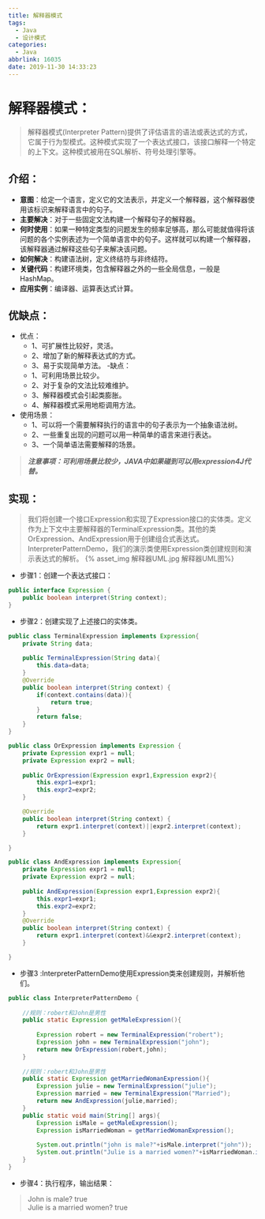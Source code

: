 ```yaml
---
title: 解释器模式
tags:
  - Java
  - 设计模式
categories:
  - Java
abbrlink: 16035
date: 2019-11-30 14:33:23
---
```

# 解释器模式：
> 解释器模式(Interpreter Pattern)提供了评估语言的语法或表达式的方式，它属于行为型模式。这种模式实现了一个表达式接口，该接口解释一个特定的上下文。这种模式被用在SQL解析、符号处理引擎等。
## 介绍：
- **意图**：给定一个语言，定义它的文法表示，并定义一个解释器，这个解释器使用该标识来解释语言中的句子。
- **主要解决**：对于一些固定文法构建一个解释句子的解释器。
- **何时使用**：如果一种特定类型的问题发生的频率足够高，那么可能就值得将该问题的各个实例表述为一个简单语言中的句子。这样就可以构建一个解释器，该解释器通过解释这些句子来解决该问题。
- **如何解决**：构建语法树，定义终结符与非终结符。
- **关键代码**：构建环境类，包含解释器之外的一些全局信息，一般是HashMap。
- **应用实例**：编译器、运算表达式计算。
## 优缺点：
- 优点：
    - 1、可扩展性比较好，灵活。
    - 2、增加了新的解释表达式的方式。
    - 3、易于实现简单方法。
-缺点：
    - 1、可利用场景比较少。
    - 2、对于复杂的文法比较难维护。
    - 3、解释器模式会引起类膨胀。
    - 4、解释器模式采用地柜调用方法。
- 使用场景：
    - 1、可以将一个需要解释执行的语言中的句子表示为一个抽象语法树。
    - 2、一些重复出现的问题可以用一种简单的语言来进行表达。
    - 3、一个简单语法需要解释的场景。
> ***注意事项：可利用场景比较少，JAVA中如果碰到可以用expression4J代替。***

## 实现：
> 我们将创建一个接口Expression和实现了Expression接口的实体类。定义作为上下文中主要解释器的TerminalExpression类。其他的类OrExpression、AndExpression用于创建组合式表达式。  
> InterpreterPatternDemo，我们的演示类使用Expression类创建规则和演示表达式的解析。
{% asset_img 解释器UML.jpg  解释器UML图%}

- 步骤1：创建一个表达式接口：
```java
public interface Expression {
    public boolean interpret(String context);
}
```
- 步骤2：创建实现了上述接口的实体类。
```java
public class TerminalExpression implements Expression{
    private String data;
    
    public TerminalExpression(String data){
        this.data=data;
    }
    @Override
    public boolean interpret(String context) {
        if(context.contains(data)){
            return true;
        }
        return false;
    }
}
```
```java
public class OrExpression implements Expression {
    private Expression expr1 = null;
    private Expression expr2 = null;
    
    public OrExpression(Expression expr1,Expression expr2){
        this.expr1=expr1;
        this.expr2=expr2;
    }

    @Override
    public boolean interpret(String context) {
        return expr1.interpret(context)||expr2.interpret(context);
    }

}
```
```java
public class AndExpression implements Expression{
    private Expression expr1 = null;
    private Expression expr2 = null;
    
    public AndExpression(Expression expr1,Expression expr2){
        this.expr1=expr1;
        this.expr2=expr2;
    }
    @Override
    public boolean interpret(String context) {
        return expr1.interpret(context)&&expr2.interpret(context);
    }

}
```
- 步骤3 :InterpreterPatternDemo使用Expression类来创建规则，并解析他们。
```java
public class InterpreterPatternDemo {
    
    //规则：robert和John是男性
    public static Expression getMaleExpression(){
        
        Expression robert = new TerminalExpression("robert");
        Expression john = new TerminalExpression("john");
        return new OrExpression(robert,john);
    }
    
    //规则：robert和John是男性
    public static Expression getMarriedWomanExpression(){
        Expression julie = new TerminalExpression("julie");
        Expression married = new TerminalExpression("Married");
        return new AndExpression(julie,married);
    }
    public static void main(String[] args){
        Expression isMale = getMaleExpression();
        Expression isMarriedWoman = getMarriedWomanExpression();
        
        System.out.println("john is male?"+isMale.interpret("john"));
        System.out.println("Julie is a married women?"+isMarriedWoman.interpret("Married julie"));
    }
}
```
- 步骤4：执行程序，输出结果：
> John is male? true  
> Julie is a married women? true
